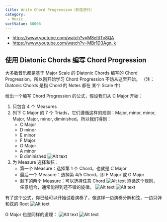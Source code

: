```yaml
---
title: Write Chord Progression（和弦进行）
category:
 - Music
sortValue: 60006
---
```


- https://www.youtube.com/watch?v=M8eItITv8QA
- https://www.youtube.com/watch?v=MBr1D3Agn_k

## 使用 Diatonic Chords 编写 Chord Progression

大多数音乐都是基于 Major Scale 的 Diatonic Chords 编写的 Chord Progression，所以刚开始学习 Chord Progression 不妨从这里开始。
（注：Diatonic Chords 是指 Chord 的 Notes 都在 某个 Scale 中）

给出一个编写 Chord Progression 的公式，假设我们从 C Major 开始：

1. 只包含 4 个 Measures
2. 列下 C Major 的 7 个 Triads，它们遵循这样的规则：Major, minor, minor, Major, Major, minor, diminished。所以我们得到：
   - C Major
   - D minor
   - E minor
   - F Major
   - G Major
   - A minor
   - B diminished
     ![Alt text](image.png)
3. 为 Measure 选择和弦：
   - 第一个 Measure：选择第 1 个 Chord，也就是 C Major
   - 最后一个 Measure：选择第 4/5 Chord，即 F Major 或 G Major
   - 剩下的两个 Measure：可以选择任意 Chord
     ![Alt text](image-1.png)
     遵循这个规则，任意组合，通常能得到还不错的旋律。
     ![Alt text](image-2.png)
     ![Alt text](image-3.png)

有了这个公式，你已经可以开始试着演奏了，像这样一边演奏分解和弦，一边只弹和弦的 Root
![Alt text](image-4.png)

G Major 也是同样的道理：
![Alt text](image-7.png)
![Alt text](image-6.png)
